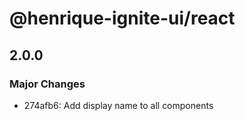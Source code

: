 # @henrique-ignite-ui/react

## 2.0.0

### Major Changes

- 274afb6: Add display name to all components
